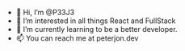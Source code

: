 - 👋 Hi, I’m @P33J3
- 👀 I’m interested in all things React and FullStack
- 🌱 I’m currently learning to be a better developer.
- 📫 You can reach me at peterjon.dev

<!---
P33J3/P33J3 is a ✨ special ✨ repository because its `README.md` (this file) appears on your GitHub profile.
You can click the Preview link to take a look at your changes.
--->
